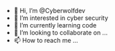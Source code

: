 - 👋 Hi, I’m @Cyberwolfdev
- 👀 I’m interested in cyber security
- 🌱 I’m currently learning code
- 💞️ I’m looking to collaborate on ...
- 📫 How to reach me ...

<!---
Cyberwolfdev/Cyberwolfdev is a ✨ special ✨ repository because its `README.md` (this file) appears on your GitHub profile.
You can click the Preview link to take a look at your changes.
--->

